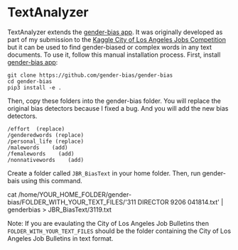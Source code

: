 # TextAnalyzer

TextAnalyzer extends the [gender-bias app](https://github.com/gender-bias/gender-bias).  It was originally developed as part of my submission to the [Kaggle City of Los Angeles Jobs Competition](https://www.kaggle.com/nelsondata/aaa-biasfree-lajobs) but it can be used to find gender-biased or complex words in any text documents.  To use it, follow this manual installation process. First, install [gender-bias app](https://github.com/gender-bias/gender-bias):

```
git clone https://github.com/gender-bias/gender-bias
cd gender-bias
pip3 install -e .
```

Then, copy these folders into the gender-bias folder. You will replace the original bias detectors because I fixed a bug. And you will add the new bias detectors.

```
/effort  (replace)
/genderedwords (replace)
/personal_life (replace)
/malewords    (add)
/femalewords    (add)
/nonnativewords    (add)
```

Create a folder called ```JBR_BiasText``` in your home folder. Then, run gender-bais using this command.

cat /home/YOUR_HOME_FOLDER/gender-bias/FOLDER_WITH_YOUR_TEXT_FILES/'311 DIRECTOR  9206 041814.txt' | genderbias > JBR_BiasText/3119.txt

Note:  If you are evaulating the City of Los Angeles Job Bulletins then ```FOLDER_WITH_YOUR_TEXT_FILES``` should be the folder containing the City of Los Angeles Job Bulletins in text format.
